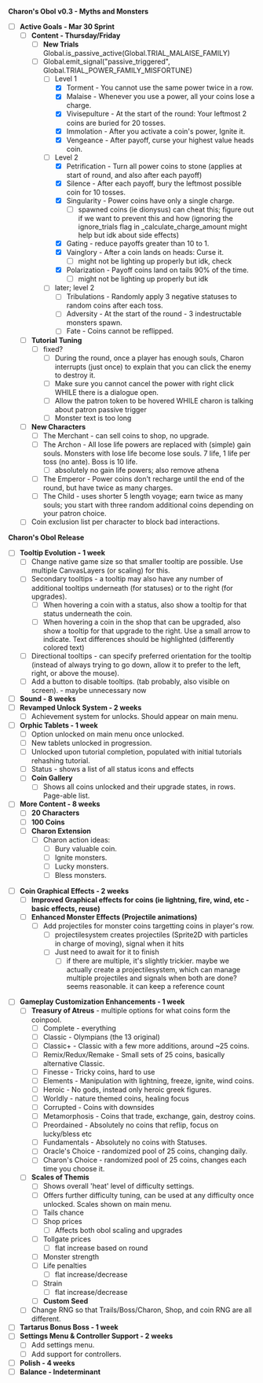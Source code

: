 **Charon's Obol v0.3 - Myths and Monsters**
- [ ] **Active Goals - Mar 30 Sprint**
	- [ ] **Content - Thursday/Friday**
		- [ ] **New Trials** Global.is_passive_active(Global.TRIAL_MALAISE_FAMILY)
		- [ ] Global.emit_signal("passive_triggered", Global.TRIAL_POWER_FAMILY_MISFORTUNE)
			- [ ] Level 1
				- [x] Torment - You cannot use the same power twice in a row.
				- [x] Malaise - Whenever you use a power, all your coins lose a charge.
				- [x] Vivisepulture - At the start of the round: Your leftmost 2 coins are buried for 20 tosses.
				- [x] Immolation - After you activate a coin's power, Ignite it.
				- [x] Vengeance - After payoff, curse your highest value heads coin.
			- [ ] Level 2
				- [x] Petrification - Turn all power coins to stone (applies at start of round, and also after each payoff)
				- [x]  Silence - After each payoff, bury the leftmost possible coin for 10 tosses.
				- [x]  Singularity - Power coins have only a single charge.
					- [ ] spawned coins (ie dionysus) can cheat this; figure out if we want to prevent this and how (ignoring the ignore_trials flag in _calculate_charge_amount might help but idk about side effects)
				- [x]  Gating - reduce payoffs greater than 10 to 1.
				- [x] Vainglory - After a coin lands on heads: Curse it.
					- [ ] might not be lighting up properly but idk, check
				- [x] Polarization - Payoff coins land on tails 90% of the time.
					- [ ] might not be lighting up properly but idk
			- [ ] later; level 2
				- [ ] Tribulations - Randomly apply 3 negative statuses to random coins after each toss.
				- [ ] Adversity - At the start of the round - 3 indestructable monsters spawn.
				- [ ] Fate - Coins cannot be reflipped.
	- [ ] **Tutorial Tuning**
		- [ ] fixed?
			- [ ] During the round, once a player has enough souls, Charon interrupts (just once) to explain that you can click the enemy to destroy it.
			- [ ] Make sure you cannot cancel the power with right click WHILE there is a dialogue open.
			- [ ] Allow the patron token to be hovered WHILE charon is talking about patron passive trigger
			- [ ] Monster text is too long

	- [ ] **New Characters**
		- [ ] The Merchant - can sell coins to shop, no upgrade.
		- [ ] The Archon - All lose life powers are replaced with (simple) gain souls. Monsters with lose life become lose souls. 7 life, 1 life per toss (no ante). Boss is 10 life.
			- [ ] absolutely no gain life powers; also remove athena
		- [ ] The Emperor - Power coins don't recharge until the end of the round, but have twice as many charges.
		- [ ] The Child - uses shorter 5 length voyage; earn twice as many souls; you start with three random additional coins depending on your patron choice.
	- [ ] Coin exclusion list per character to block bad interactions.

**Charon's Obol Release**
- [ ] **Tooltip Evolution - 1 week**
	- [ ] Change native game size so that smaller tooltip are possible. Use multiple CanvasLayers (or scaling) for this. 
	- [ ] Secondary tooltips - a tooltip may also have any number of additional tooltips underneath (for statuses) or to the right (for upgrades).
		- [ ] When hovering a coin with a status, also show a tooltip for that status underneath the coin.
		- [ ] When hovering a coin in the shop that can be upgraded, also show a tooltip for that upgrade to the right. Use a small arrow to indicate. Text differences should be highlighted (differently colored text)
	- [ ] Directional tooltips - can specify preferred orientation for the tooltip (instead of always trying to go down, allow it to prefer to the left, right, or above the mouse).
	- [ ] Add a button to disable tooltips. (tab probably, also visible on screen). - maybe unnecessary now
- [ ] **Sound - 8 weeks**
- [ ] **Revamped Unlock System - 2 weeks**
	- [ ] Achievement system for unlocks. Should appear on main menu.
- [ ] **Orphic Tablets - 1 week**
	- [ ] Option unlocked on main menu once unlocked.
	- [ ] New tablets unlocked in progression.
	- [ ] Unlocked upon tutorial completion, populated with initial tutorials rehashing tutorial.
	- [ ] Status - shows a list of all status icons and effects
	- [ ] **Coin Gallery**
		- [ ] Shows all coins unlocked and their upgrade states, in rows. Page-able list.
- [ ] **More Content - 8 weeks**
	- [ ] **20 Characters**
	- [ ] **100 Coins**
	- [ ] **Charon Extension**
		- [ ] Charon action ideas:
			- [ ] Bury valuable coin.
			- [ ] Ignite monsters.
			- [ ] Lucky monsters.
			- [ ] Bless monsters.
* [ ] **Coin Graphical Effects - 2 weeks**
	- [ ] **Improved Graphical effects for coins (ie lightning, fire, wind, etc - basic effects, reuse)**
	- [ ] **Enhanced Monster Effects (Projectile animations)**
		- [ ] Add projectiles for monster coins targetting coins in player's row.
			- [ ] projectilesystem creates projectiles (Sprite2D with particles in charge of moving), signal when it hits
			- [ ] Just need to await for it to finish
				- [ ] if there are multiple, it's slightly trickier. maybe we actually create a projectilesystem, which can manage multiple projectiles and signals when both are done? seems reasonable. it can keep a reference count
- [ ] **Gameplay Customization Enhancements - 1 week**
	- [ ] **Treasury of Atreus** - multiple options for what coins form the coinpool.
		- [ ] Complete - everything
		- [ ] Classic - Olympians (the 13 original)
		- [ ] Classic+ - Classic with a few more additions, around ~25 coins.
		- [ ] Remix/Redux/Remake - Small sets of 25 coins, basically alternative Classic.
		- [ ] Finesse - Tricky coins, hard to use
		- [ ] Elements - Manipulation with lightning, freeze, ignite, wind coins.
		- [ ] Heroic - No gods, instead only heroic greek figures.
		- [ ] Worldly - nature themed coins, healing focus
		- [ ] Corrupted - Coins with downsides
		- [ ] Metamorphosis - Coins that trade, exchange, gain, destroy coins.
		- [ ] Preordained - Absolutely no coins that reflip, focus on lucky/bless etc
		- [ ] Fundamentals - Absolutely no coins with Statuses.
		- [ ] Oracle's Choice - randomized pool of 25 coins, changing daily.
		- [ ] Charon's Choice - randomized pool of 25 coins, changes each time you choose it.
	- [ ] **Scales of Themis**
		- [ ] Shows overall 'heat' level of difficulty settings.
		- [ ] Offers further difficulty tuning, can be used at any difficulty once unlocked. Scales shown on main menu.
		- [ ] Tails chance
		- [ ] Shop prices
			- [ ] Affects both obol scaling and upgrades
		- [ ] Tollgate prices
			- [ ] flat increase based on round
		- [ ] Monster strength
		- [ ] Life penalties
			- [ ] flat increase/decrease
		- [ ] Strain
			- [ ] flat increase/decrease
		- [ ] **Custom Seed**
	- [ ] Change RNG so that Trails/Boss/Charon, Shop, and coin RNG are all different.
- [ ] **Tartarus Bonus Boss - 1 week**
- [ ] **Settings Menu & Controller Support - 2 weeks**
	- [ ] Add settings menu.
	- [ ] Add support for controllers.
- [ ] **Polish - 4 weeks**
- [ ] **Balance - Indeterminant**